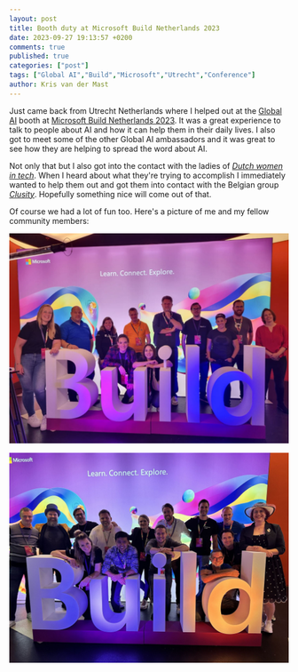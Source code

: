 ```yaml
---
layout: post
title: Booth duty at Microsoft Build Netherlands 2023
date: 2023-09-27 19:13:57 +0200
comments: true
published: true
categories: ["post"]
tags: ["Global AI","Build","Microsoft","Utrecht","Conference"]
author: Kris van der Mast
---
```

Just came back from Utrecht Netherlands where I helped out at the [Global AI][1] booth at [Microsoft Build Netherlands 2023][2]. It was a great experience to talk to people about AI and how it can help them in their daily lives. I also got to meet some of the other Global AI ambassadors and it was great to see how they are helping to spread the word about AI.  

Not only that but I also got into the contact with the ladies of _[Dutch women in tech][3]_. When I heard about what they're trying to accomplish I immediately wanted to help them out and got them into contact with the Belgian group _[Clusity][4]_. Hopefully something nice will come out of that.  

Of course we had a lot of fun too. Here's a picture of me and my fellow community members:

![Build Utrecht 2023](/images/Build_Utrecht_2023_0.jpg)  

![Build Utrecht 2023](/images/Build_Utrecht_2023_1.jpg)



[1]: https://globalai.community/
[2]: https://msevents.microsoft.com/event?id=53725391
[3]: https://www.dutchwomenintech.com/
[4]: https://clusity.be/
